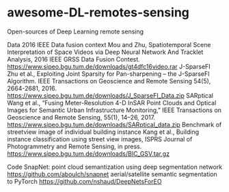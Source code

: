 # awesome-DL-remotes-sensing

Open-sources of  Deep Learning remote sensing

Data
2016 IEEE Data fusion context 
Mou and Zhu, Spatiotemporal Scene Interpretation of Space Videos via Deep Neural Network And Tracklet Analysis, 2016 IEEE GRSS Data Fusion Contest. https://www.sipeo.bgu.tum.de/downloads/gt4dfc16video.rar
J-SparseFI 
Zhu et al., Exploiting Joint Sparsity for Pan-sharpening – the J-SparseFI Algorithm. IEEE Transactions on Geoscience and Remote Sensing 54(5), 2664-2681, 2016. https://www.sipeo.bgu.tum.de/downloads/J_SparseFI_Data.zip
SARptical 
Wang et al., “Fusing Meter-Resolution 4-D InSAR Point Clouds and Optical Images for Semantic Urban Infrastructure Monitoring,” IEEE Transactions on Geoscience and Remote Sensing, 55(1), 14–26, 2017. https://www.sipeo.bgu.tum.de/downloads/SARptical_data.zip
Benchmark of streetview image of individual building instance 
Kang et al., Building instance classification using street view images, ISPRS Journal of Photogrammetry and Remote Sensing, in press. 
https://www.sipeo.bgu.tum.de/downloads/BIC_GSV.tar.gz

Code
SnapNet: point cloud semantization using deep segmentation network
https://github.com/aboulch/snapnet
 aerial/satellite semantic segmentation to PyTorch
 https://github.com/nshaud/DeepNetsForEO
 
